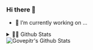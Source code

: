 ### Hi there 👋

- 🔭 I’m currently working on ... <br/>

<!-- [![Govepitr's GitHub stats](github-readme-stats-govepitr.vercel.app/api?username=Govepitr)](https://github.com/Govepitr/github-readme-stats) -->
<details>
  <summary> 🧙‍♂️ Github Stats <summary/>

  <img align="left" alt="Govepitr's Github Stats" src="github-readme-stats.govepitr.vercel.app/api?username=Govepitr&show_icons=true&hide_border=true"/>

</details>

